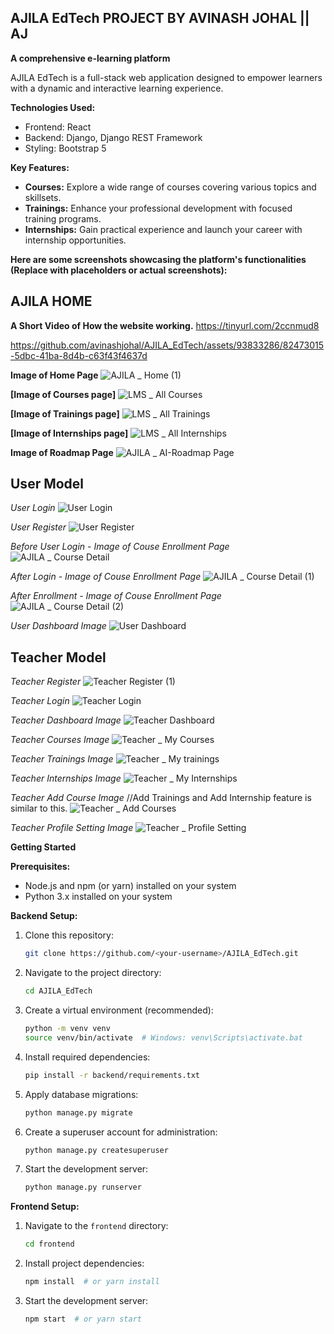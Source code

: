 ## AJILA EdTech PROJECT BY AVINASH JOHAL || AJ

**A comprehensive e-learning platform**

AJILA EdTech is a full-stack web application designed to empower learners with a dynamic and interactive learning experience. 

**Technologies Used:**

* Frontend: React
* Backend: Django, Django REST Framework
* Styling: Bootstrap 5

**Key Features:**

* **Courses:** Explore a wide range of courses covering various topics and skillsets.
* **Trainings:** Enhance your professional development with focused training programs.
* **Internships:** Gain practical experience and launch your career with internship opportunities.


**Here are some screenshots showcasing the platform's functionalities (Replace with placeholders or actual screenshots):**

## AJILA HOME

**A Short Video of How the website working.**
https://tinyurl.com/2ccnmud8

https://github.com/avinashjohal/AJILA_EdTech/assets/93833286/82473015-5dbc-41ba-8d4b-c63f43f4637d


**Image of Home Page**
![AJILA _ Home (1)](https://github.com/avinashjohal/AJILA_EdTech/assets/93833286/f2a02fb8-3365-4b06-8b04-6c17903bb7be)

**[Image of Courses page]**
![LMS _ All Courses](https://github.com/avinashjohal/AJILA_EdTech/assets/93833286/e79d63a2-43a5-4cc0-951e-23fb40a3050d)


**[Image of Trainings page]**
![LMS _ All Trainings](https://github.com/avinashjohal/AJILA_EdTech/assets/93833286/284d6365-672f-4d8a-a78f-5c2c60774ab8)

**[Image of Internships page]**
![LMS _ All Internships](https://github.com/avinashjohal/AJILA_EdTech/assets/93833286/aa9723f9-a8fb-461a-8bca-f6b740fc8032)

**Image of Roadmap Page**
![AJILA _ AI-Roadmap Page](https://github.com/avinashjohal/AJILA_EdTech/assets/93833286/ec8cd56a-63fe-487f-8ae5-ca8bbe58d24a)



## User Model

*User Login*
![User Login](https://github.com/avinashjohal/AJILA_EdTech/assets/93833286/b1248ba5-7c25-48cc-b79a-b82c9a3d66c5)

*User Register*
![User Register](https://github.com/avinashjohal/AJILA_EdTech/assets/93833286/f16680d8-bf0e-4970-bcb0-a2ad3b094290)

*Before User Login - Image of Couse Enrollment Page*
![AJILA _ Course Detail](https://github.com/avinashjohal/AJILA_EdTech/assets/93833286/001c718b-7e25-402c-90f5-e0db9ecb25cb)

*After Login - Image of Couse Enrollment Page*
![AJILA _ Course Detail (1)](https://github.com/avinashjohal/AJILA_EdTech/assets/93833286/d8bd70c7-e005-48a1-878f-6b78bf0b298a)

*After Enrollment - Image of Couse Enrollment Page*
![AJILA _ Course Detail (2)](https://github.com/avinashjohal/AJILA_EdTech/assets/93833286/be1b8340-5f17-44c6-b86f-60852ddbadb3)

*User Dashboard Image*
![User Dashboard](https://github.com/avinashjohal/AJILA_EdTech/assets/93833286/e3854c38-8120-41cf-8969-81ea6f82db04)



## Teacher Model
*Teacher Register*
![Teacher Register (1)](https://github.com/avinashjohal/AJILA_EdTech/assets/93833286/d3fa73e6-ecb9-4a13-b834-96bd5a3244b2)

*Teacher Login*
![Teacher Login](https://github.com/avinashjohal/AJILA_EdTech/assets/93833286/ca4f38df-6b70-414f-8c68-d1a20b24231d)

*Teacher Dashboard Image*
![Teacher Dashboard](https://github.com/avinashjohal/AJILA_EdTech/assets/93833286/11f8982f-3dd4-4c6b-9275-246c46c45c12)

*Teacher Courses Image*
![Teacher _ My Courses](https://github.com/avinashjohal/AJILA_EdTech/assets/93833286/007f475e-ee57-4637-979a-64a4823f3a10)

*Teacher Trainings Image*
![Teacher _ My trainings](https://github.com/avinashjohal/AJILA_EdTech/assets/93833286/c00037b5-99f5-424b-9649-7f806841b1cc)

*Teacher Internships Image*
![Teacher _ My Internships](https://github.com/avinashjohal/AJILA_EdTech/assets/93833286/26a32e76-d1da-4c5f-acef-c93a017be818)

*Teacher Add Course Image* //Add Trainings and Add Internship feature is similar to this.
![Teacher _ Add Courses](https://github.com/avinashjohal/AJILA_EdTech/assets/93833286/76720007-fda4-40a1-afed-5ab485e1f1b8)

*Teacher Profile Setting Image*
![Teacher _ Profile Setting](https://github.com/avinashjohal/AJILA_EdTech/assets/93833286/a7cf4dd6-8057-40d3-b23b-e7837809006b)


**Getting Started**

**Prerequisites:**

* Node.js and npm (or yarn) installed on your system
* Python 3.x installed on your system

**Backend Setup:**

1. Clone this repository:
   ```bash
   git clone https://github.com/<your-username>/AJILA_EdTech.git
   ```
2. Navigate to the project directory:
   ```bash
   cd AJILA_EdTech
   ```
3. Create a virtual environment (recommended):
   ```bash
   python -m venv venv
   source venv/bin/activate  # Windows: venv\Scripts\activate.bat
   ```
4. Install required dependencies:
   ```bash
   pip install -r backend/requirements.txt
   ```
5. Apply database migrations:
   ```bash
   python manage.py migrate
   ```
6. Create a superuser account for administration:
   ```bash
   python manage.py createsuperuser
   ```
7. Start the development server:
   ```bash
   python manage.py runserver
   ```

**Frontend Setup:**

1. Navigate to the `frontend` directory:
   ```bash
   cd frontend
   ```
2. Install project dependencies:
   ```bash
   npm install  # or yarn install
   ```
3. Start the development server:
   ```bash
   npm start  # or yarn start
   ```

